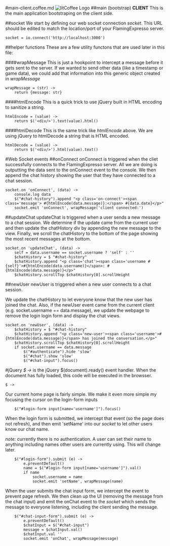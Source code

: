 #main-client.coffee.md ![litCoffee Logo](https://raw.github.com/scanton/flaming-expresso/master/public/images/litCoffee-icon.png)
##main (bootstrap) **CLIENT**
This is the main application bootstraping on the client side.

##socket
We start by defining our web socket connection *socket*.  This URL should
be edited to match the location/port of your FlamingExpresso server.

	socket = io.connect('http://localhost:3000')

##helper functions
These are a few utility functons that are used later in this file:

####wrapMessage
This is just a hookpoint to intercept a message before it gets sent to the
server.  If we wanted to send other data (like a timestamp or game data), we could
add that information into this generic object created in *wrapMessage*

	wrapMessage = (str) ->
		return {message: str}

####htmlEncode
This is a quick trick to use jQuery built in HTML encoding to sanitize a string.

	htmlEncode = (value) ->
		return $('<div/>').text(value).html()

####htmlDecode
This is the same trick like *htmlEncode* above.  We are using jQuery to htmlDecode
a string that is HTML encoded.

	htmlDecode = (value) ->
		return $('<div/>').html(value).text()

#Web Socket events
##onConnect
onConnect is triggered when the cliet successfully connects to the FlamingExpresso
server.  All we are doing is outputting the data sent to the onConnect event to
the console.  We then append the chat history showing the user that they have connected
to a chat session.

	socket.on 'onConnect', (data) ->
		console.log data
		$("#chat-history").append "<p class='on-connect'><span class='message'> #{htmlEncode(data.message)}:</span> #{data.date}</p>"
		socket.emit 'onConnect', wrapMessage('client connected:')

##updateChat
updateChat is triggered when a user sends a new message to a chat session.  We determine
if the update came from the current user and then update the chatHistory div by appending
the new message to the view.  Finally, we scroll the chatHistory to the bottom of the page
showing the most recent messages at the bottom.

	socket.on 'updateChat', (data) ->
		self = data.username == socket.username ? 'self' : ''
		$chatHistory = $ "#chat-history"
		$chatHistory.append "<p class='chat'><span class='username #{self}'>#{htmlEncode(data.username)}</span>: #{htmlEncode(data.message)}</p>"
		$chatHistory.scrollTop $chatHistory[0].scrollHeight

##newUser
newUser is triggered when a new user connects to a chat session.

We update the chatHistory to let everyone know that the new user has joined the
chat.  Also, if the newUser event came from the current client (e.g. 
socket.username == data.message), we update the webpage to remove the login login
form and display the chat views.

	socket.on 'newUser', (data) ->
		$chatHistory = $ "#chat-history"
		$chatHistory.append "<p class='new-user'><span class='username'>#{htmlEncode(data.message)}</span> has joined the conversation.</p>"
		$chatHistory.scrollTop $chatHistory[0].scrollHeight
		if socket.username == data.message
			$("#authenticate").hide 'slow'
			$("#chat").show 'slow'
			$("#chat-input").focus()

#jQuery
*$ ->* is the jQuery $(document).ready() event handler.  When the document has
fully loaded, this code will be executed in the browsser.

	$ ->

Our current home page is fairly simple.  We make it even more simple my focusing
the cursor on the login-form inputs

		$("#login-form input[name='username']").focus()

When the login form is submitted, we intercept that event (so the page does not
refresh), and then emit 'setName' into our *socket* to let other users know
our chat name.

*note:* currently there is no authentication.  A user can set their name to anything
including names other users are currently using.  This will change later.

		$("#login-form").submit (e) ->
			e.preventDefault()
			name = $("#login-form input[name='username']").val()
			if name
				socket.username = name
				socket.emit 'setName', wrapMessage(name)

When the user submits the chat input form, we intercept the event to prevent page
refresh.  We then clean up the UI (removing the message from the chat input) and
emit the onChat event to the *socket* which sends the message to everyone listening,
including the client sending the message.

		$("#chat-input-form").submit (e) ->
			e.preventDefault()
			$chatInput = $("#chat-input")
			message = $chatInput.val()
			$chatInput.val ''
			socket.emit 'onChat', wrapMessage(message)
